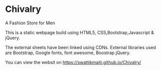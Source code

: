 # Chivalry
A Fashion Store for Men

This is a static webpage build using HTML5, CSS,Bootstrap,Javascript & jQuery.


The external sheets have been linked using CDNs. 
External libraries used are Bootstrap, Google fonts, font awesome, Boostrap jQuery. 


You can view the websit on 
https://swattikmaiti.github.io/Chivalry/

